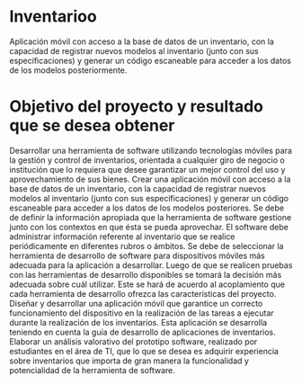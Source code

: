 # Inventarioo
Aplicación móvil con acceso a la base de datos de un inventario, con la capacidad de registrar nuevos modelos al inventario (junto con sus especificaciones) y generar un código escaneable para acceder a los datos de los modelos posteriormente.

# Objetivo del proyecto y resultado que se desea obtener
Desarrollar una herramienta de software utilizando tecnologías móviles para la gestión y control de inventarios, orientada a cualquier giro de negocio o institución que lo requiera que desee garantizar un mejor control del uso y aprovechamiento de sus bienes.
Crear una aplicación móvil con acceso a la base de datos de un inventario, con la capacidad de registrar nuevos modelos al inventario (junto con sus especificaciones) y generar un código escaneable para acceder a los datos de los modelos posteriores.
Se debe de definir la información apropiada que la herramienta de software gestione junto con los contextos en que ésta se pueda aprovechar. El software debe administrar información referente al inventario que se realice periódicamente en diferentes rubros o ámbitos.
Se debe de seleccionar la herramienta de desarrollo de software para dispositivos móviles más adecuada para la aplicación a desarrollar. Luego de que se realicen pruebas con las herramientas de desarrollo disponibles se tomará la decisión más adecuada sobre cuál utilizar. Este se hará de acuerdo al acoplamiento que cada herramienta de desarrollo ofrezca las características del proyecto.
Diseñar y desarrollar una aplicación móvil que garantice un correcto funcionamiento del dispositivo en la realización de las tareas a ejecutar durante la realización de los inventarios. Esta aplicación se desarrolla teniendo en cuenta la guía de desarrollo de aplicaciones de inventarios.
Elaborar un análisis valorativo del prototipo software, realizado por estudiantes en el área de TI, que lo que se desea es adquirir experiencia sobre inventarios que importa de gran manera la funcionalidad y potencialidad de la herramienta de software.
